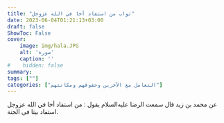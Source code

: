 ```yaml
---
title: "ثواب من استفاد أخا في الله عزوجل"
date: 2023-06-04T01:21:13+03:00
draft: false
ShowToc: False
cover:
    image: img/hala.JPG
    alt: 'صورة'
    caption: ''
#    hidden: false
summary: 
tags: [""]
categories: ["التعامل مع الآخرين وحقوقهم ومكانتهم"]
---
```

عن محمد بن زيد قال سمعت الرضا
عليه‌السلام يقول : من استفاد أخا في الله عزوجل استفاد بيتا في الجنة.


